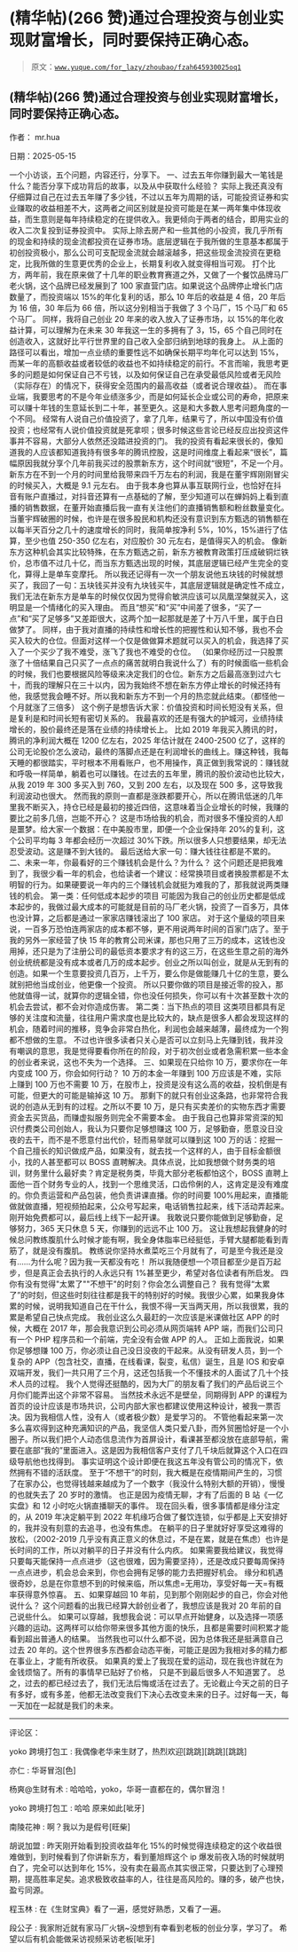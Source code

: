 # (精华帖)(266 赞)通过合理投资与创业实现财富增长，同时要保持正确心态。

> 原文：[`www.yuque.com/for_lazy/zhoubao/fzah645930025oq1`](https://www.yuque.com/for_lazy/zhoubao/fzah645930025oq1)

## (精华帖)(266 赞)通过合理投资与创业实现财富增长，同时要保持正确心态。

作者： mr.hua

日期：2025-05-15

一个小访谈，五个问题，内容还行，分享下。 一、过去五年你赚到最大一笔钱是什么？能否分享下成功背后的故事，以及从中获取什么经验？
实际上我还真没有仔细算过自己在过去五年赚了多少钱，不过以五年为周期的话，可能投资证券和实业赚取的收益相差不大，这两者之间区别就是投资可能是在某一两年集中体现收益，而生意则是每年持续稳定的在提供收入。我更倾向于两者的结合，即用实业的收入二次复投到证券投资中。
实际上除去房产和一些其他的小投资，我几乎所有的现金和持续的现金流都投资在证券市场。底层逻辑在于我所做的生意基本都属于初创投资极小，那么公司可支配现金流就会越滚越多，把这些现金流投资在更稳定，比我所做的生意更优秀的企业上，长期复利收入就变得相当可观。
打个比方，两年前，我在原来做了十几年的职业教育赛道之外，又做了一个餐饮品牌马厂老火锅，这个品牌已经发展到了 100 家直营门店。如果说这个品牌停止增长门店数量了，而投资端以 15%的年化复利的话，那么 10 年后的收益是 4 倍，20 年后为 16 倍，30 年后为 66 倍，所以这分别相当于我做了 3 个马厂，15 个马厂和 65 个马厂。
同样，我将自己创业 20 年来的收入放入了证券市场，以 15%的年化收益计算，可以理解为在未来 30 年我这一生的多拥有了 3，15，65 个自己同时在创造收入，这就好比平行世界里的自己收入全部归纳到地球的我身上。
从上面的路径可以看出，增加一点业绩的重要性远不如确保长期平均年化可以达到 15%，而某一年的高额收益或者较低的收益也不如持续稳定的前行。不言而喻，我思考更多的问题是如何保证自己不亏钱，以及如何保证自己在承受最低风险或者无风险（实际存在）的情况下，获得安全范围内的最高收益（或者说合理收益）。
而在事业端，我要思考的不是今年业绩涨多少，而是如何延长企业或公司的寿命，把原来可以赚十年钱的生意延长到二十年，甚至更久。这是和大多数人思考问题角度的一个不同。
经常有人说自己价值投资了，拿了几年，结果亏了，所以中国没有价值投资；也经常有人说价值投资就是死拿呗；很多时候这些言论已经反应出投资这件事并不容易，大部分人依然还没踏进投资的门。
我的投资有看起来很长的，像知道我的人应该都知道我持有很多年的腾讯控股，这是时间维度上看起来“很长”，篇幅原因我就分享个几年前我买过的股票新东方，这个时间就“很短”，不足一个月。
新东方在不到一个月的时间里给我带来四千万左右的利润，我是在董宇辉刚刚冒尖的时候买入，大概是 9.1 元左右。
由于我本身也算从事互联网行业，也恰好在抖音有账户直播过，对抖音还算有一点基础的了解，至少知道可以在蝉妈妈上看到直播的销售数据，在董开始直播后我一直有关注他们的直播销售额和粉丝数量变化。
当董宇辉破圈的时候，也许是在很多股民和机构还没有意识到东方甄选的销售额在以每半天百分之几十的速度增长的同时，我简单按净利 5%，10%，15%进行了估算，至少也值 250-350 亿左右，对应股价 30 元左右，是值得买入的机会。
像新东方这种机会其实比较特殊，在东方甄选之前，新东方被教育政策打压成破铜烂铁价，总市值不过几十亿，而当东方甄选出现的时候，其底层逻辑已经产生完全的变化，算得上是单车变摩托。
所以我还记得有一次一个朋友说他五块钱的时候就想买了，我回了一句：五块钱买并没有九块钱买牛，其底层逻辑就是确定性不成立，我们无法在新东方是单车的时候仅仅因为觉得俞敏洪应该可以凤凰涅槃就买入，这明显是一个情绪化的买入理由。
而且“想买”和“买”中间差了很多，“买了一点”和“买了足够多”又差距很大，这两个加一起那就是差了十万八千里，属于白日做梦了。
同样，由于我对直播的持续性和增长性的把握性和认知不够，我也不会买入较大的仓位。但面对这样一个仅是做做算术题就可以买入的机会，我选择了买入了一个买少了我不难受，涨飞了我也不难受的仓位。
（如果你经历过一只股票涨了十倍结果自己只买了一点点的痛苦就明白我说什么了）有的时候面临一些机会的时候，我们也要根据风险等级来决定我们的仓位。新东方之后最高涨到过六七十，而我的理解只在三十以内，因为我始终不想在新东方停止增长的时候还持有他，我感觉我会睡不好。所以我和新东方不到一个月的热恋就此结束。（都怪他一个月就涨了三倍多）
这个例子是想告诉大家：价值投资和时间长短没有关系，但是复利是和时间长短有密切关系的。
我最喜欢的还是有强大的护城河，业绩持续增长的，股价最终还是落在业绩的持续增长上。
比如 2019 年我买入腾讯的时，腾讯的净利润大概在 1200 亿左右，2025 年估计就在 2400-2500 亿了，这样的公司无论股价怎么波动，最终的落脚点还是在利润增长的曲线上。赚这种钱，我每天睡的都很踏实，平时根本不用看账户，也不用操作，真正做到我常说的：赚钱就和呼吸一样简单，躺着也可以赚钱。在过去的五年里，腾讯的股价波动也比较大，从我 2019 年 300 多买入到 760，又到 200 左右，以及现在 500 多，这导致我利润波动也很大。
然而我的原则一直都是涨跌都要开心，所以在腾讯低迷的几年里我不断买入，持仓已经是最初的接近四倍，这意味着当企业增长的时候，我赚的要比之前多几倍，岂能不开心？
这是市场给我的机会，而对很多不懂投资的人却是噩梦。给大家一个数据：在中美股市里，即便一个企业保持年 20%的复利，这个公司平均每 3 年都会经历一次超过 30%下跌。所以很多人只想要结果，却无法忍受波动。这是赚不到大钱的。
最后送给大家一句：赚大钱往往都是不累的。 二、未来一年，你最看好的三个赚钱机会是什么？为什么？
这个问题还是把我难到了，我很少看一年的机会，也给读者一个建议：经常换项目或者换股票都是不太明智的行为。如果硬要说一年内的三个赚钱机会就挺为难我的了，那我就说两类赚钱的机会。
第一类：任何低成本起步的项目
可能因为我自己的创业历史都是低成本起步的，我做过最大成本的可能就是目前的马厂老火锅，投资了一百多万，具体也没计算，之后都是通过一家家店赚钱滚出了 100 家店。
对于这个量级的项目来说，一百多万恐怕连两家店的成本都不够，更不用说两年时间的百家门店了。至于我的另外一家经营了快 15 年的教育公司米课，那也只用了三万的成本，这钱也没用掉，还只是为了注册公司的最低资本要求才有的这三万，在这些生意之前的海外创业统统都是没有成本或者几万的成本起步。创业之所以叫创业，就是从无到有的创造。如果一个生意要投资几百万，上千万，要么你是做能赚几十亿的生意，要么就别把他当成创业，他更像一个投资。
所以只要你做的项目是接近零的投入，那他就值得一试，就算你的逻辑全错，你也没任何损失，你可以有十次甚至数十次的机会去尝试，都不会对你造成伤害。
第二类：当下热点的项目
这类项目都具有足够的关注度和流量，往往用户需求度也是比较大的，缺点是很多人都会发现这样的机会，随着时间的推移，竞争会非常白热化，利润也会越来越薄，最终成为一个狗都不想做的生意。
不过也许很多读者只关心是否可以立刻马上先赚到钱，我并没有嘲讽的意思，我是觉得要看你所在的阶段，对于初次创业或者急需积累一些本金的创业者来说，这也不失为一个选择。
三、如果现在只给你 10 万，要求你在一年内变成 100 万，你会如何行动？
10 万的本金一年赚到 100 万应该是不难，实际上赚到 100 万也不需要 10 万，在股市上，投资是没有这么高的收益，投机倒是有可能，但更大的可能是输掉这 10 万。
那剩下的就只有创业这条路，也非常符合我说的创造从无到有的过程。之所以不要 10 万，是只有买卖差价的实物东西才需要资金去买货品，而赚虚拟服务则完全不需要本金。
由于我自己也算非常资深的知识付费类公司创始人，我认为只要你足够想赚这 100 万，足够勤奋，愿意没日没夜的去干，而不是不愿意付出代价，轻而易举就可以赚到这 100 万的话：挖掘一个自己擅长的知识做成产品，如果没有，就去找一个这样的人，由于目标金额很小，找的人甚至都可以 BOSS 直聘解决。具体点说，比如我想做个财务类的培训，财务里什么最好卖？肯定是税务类，毕竟大部分老板都怕这个，BOSS 直聘上面他一百个财务专业的人，找到一个思维灵活，口齿伶俐的人，这肯定是没有难度的。你负责运营和产品包装，他负责讲课直播。你的时间要 100%用起来，直播能做就做直播，短视频拍起来，公众号写起来，电话销售拉起来，线下活动弄起来。
刚开始免费都可以，最后线上线下一起开课。 我敢说只要你能做到足够勤奋，足够努力，365 天只休息 5 天，你赚到的远远不止 100 万。
这让我想起我健身的时候总问教练腹肌什么时候才能有啊，我全身体脂率已经挺低，手臂大腿都能看到青筋了，就是没有腹肌。
教练说你坚持水煮菜吃三个月就有了，可是至今我还是没有……为什么呢？因为我一天都没有吃！
所以我随便想一个项目都至少是百万起步，但是真正会去执行的人永远只有 1%甚至更少，希望对各位读者有所启发。 四
你有没有觉得"太累了""不想干"的时刻？你会怎么调整自己？
我有觉得“太累了”的时刻，但这些时刻往往都是我干的特别好的时候。我很少心累，如果我身体累的时候，说明我知道自己在干什么，我恨不得一天当两天用，所以我很累，我的累是希望自己快点完成。
我创业这么久最赶的一次应该是米课做社区 APP 的时候，大概在 2017 年，那会我意识到公司必须从网页端转 APP 端，而我们公司只有一个 PHP 程序员和一个前端，完全没有会做 APP 的人。
正如上面我说，如果你足够想赚 100 万，你必须让自己没日没夜的干起来。从没有研发人员，到一个复杂的 APP（包含社交，直播，在线看课，裂变，私信）诞生，且是 IOS 和安卓双端开发，我们一共只用了三个月，这还包括我一个不懂技术的人面试了几十个技术人员的过程。
我个人觉得还挺酷的，因为大厂的朋友看了我们的产品后说三个月你们能弄出这个非常不容易。
当然技术永远不是壁垒，同期得到 APP 的课程为首页的设计应该是市场共识，公司内部大家也都建议使用这种设计，被我一票否决。因为我相信人性，没有人（或者极少数）是爱学习的。
不管他看起来第一次多么喜欢得到这种充满知识的产品，我坚信人类只爱八卦，而外贸圈恰好是一个小圈子。所以我们把个人动态信息流作为首屏设计，看课甚至都没放在底部导航，需要在底部“我的”里面进入。这是因为我相信客户支付了几千块后就算这个入口在四级导航他也找得到。
事实证明这个设计即便在我这五年没有管公司的情况下，依然拥有不错的活跃度。
至于“不想干”的时刻，我大概是在疫情期间产生的，习惯了在家办公，也觉得钱越来越成为了一个数字（我没什么特别大额的开销），慢慢的也就失去了 20 岁时的激情。
也正是因为疫情无聊，才有了后面的 B 站《一亿实盘》和 12 小时吃火锅直播聊天的事件。
现在回头看，很多事情都是缘分注定的，从 2019 年决定躺平到 2022 年机缘巧合做了餐饮连锁，似乎都是上天安排好的，我并没有刻意的去追寻，也没有焦虑。
在躺平的日子里就好好享受这难得的放松，（2002-2019 几乎没有真正意义的休息过，不是在累，就是在焦虑）也许是长时间的工作，所以对躺平的日子并没有什么内疚。
如果需要我给建议，我觉得只要每天能保持一点点进步（这也很难，因为需要坚持），还是改成只要每周保持一点点进步，机会总会来到，你也会拥有足够的能力去把握好机会。
缘分和机遇很奇妙，总是在你意想不到的时候来临，所以焦虑=无用功，享受好每一天=有概率获得意外惊喜。
五、如果穿越回 10 年前，见到那个刚刚起步的自己，你会对他说什么？ 这个问题看的出我已经算大龄创业者了，我想应该是我对 20 年前的自己说些什么。
如果可以穿越，我想我会说：可以早点开始健身，以及选择一项感兴趣的运动。这两样可以给你带来很多其他方面的快乐，且都是需要时间积累才能看到超出普通人的结果。
当然我也可以什么都不说，因为总体我还是挺满意自己过去 20 年的。这个世界很多东西都会动态平衡，可能正是因为我相对多的精力都在事业上，才能有所收获。
如果真的爱上了我现在爱的运动，现在我也许就在为金钱烦恼了。所有的事情早已贴好了价格， 只是不到最后很多人不知道罢了。
总之，过去的都已经过去了，我们无法后悔或活在过去了。无论截止今天之前的日子有多好，或有多差，他都无法改变我们下决心去改变未来的日子。过好每一天，每一天加在一起就是我们的未来。

* * *

评论区：

yoko 跨境打包工 : 我偶像老华来生财了，热烈欢迎[跳跳][跳跳][跳跳]

亦仁 : 华哥冒泡[色]

杨爽@生财有术 : 哈哈哈，yoko，华哥一直都在的，偶尔冒泡！

yoko 跨境打包工 : 哈哈 原来如此[呲牙]

南陵花神 : 啊？我以为是假号[旺柴]

胡说加盟 : 昨天刚开始看到投资收益年化 15%的时候觉得连续稳定的这个收益很难做到，到时候看到了你讲新东方，看到董旭辉这个 ip 爆发前夜入场的时候就明白了，完全可以达到年化 15%，没有卖在最高点其实很正常，只要达到了心理预期，提高胜率足矣。追求极致收益率的人，往往是高风险的。赚的多，破产也快，盈亏同源。

程玉林 : 在《生财宝典》看了一遍，感觉好熟悉，又看了一遍。

段公子 : 我家附近就有家马厂火锅~没想到有幸看到老板的创业分享，学习了。 希望以后有机会能做采访视频采访老板[呲牙]